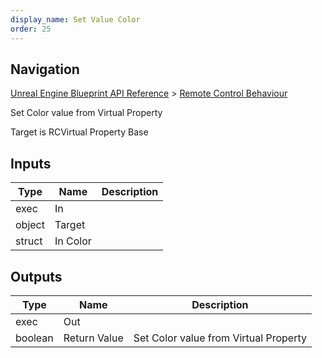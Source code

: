 ```yaml
---
display_name: Set Value Color
order: 25
---
```

## Navigation

[Unreal Engine Blueprint API Reference](https://dev.epicgames.com/documentation/en-us/unreal-engine/BlueprintAPI) > [Remote Control Behaviour](https://dev.epicgames.com/documentation/en-us/unreal-engine/BlueprintAPI/RemoteControlBehaviour)

Set Color value from Virtual Property

Target is RCVirtual Property Base

## Inputs

| Type | Name | Description |
| --- | --- | --- |
| exec | In |  |
| object | Target |  |
| struct | In Color |  |

## Outputs

| Type | Name | Description |
| --- | --- | --- |
| exec | Out |  |
| boolean | Return Value | Set Color value from Virtual Property |
